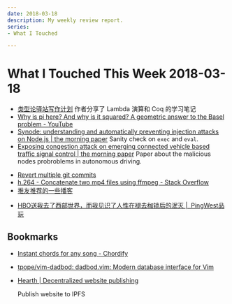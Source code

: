 ```yaml
---
date: 2018-03-18
description: My weekly review report.
series:
- What I Touched

---
```


# What I Touched This Week 2018-03-18


* [类型论驿站写作计划](https://zhuanlan.zhihu.com/p/32182423) 作者分享了 Lambda 演算和 Coq 的学习笔记
* [Why is pi here? And why is it squared? A geometric answer to the Basel problem - YouTube](https://www.youtube.com/watch?v=d-o3eB9sfls&feature=youtu.be)
* [Synode: understanding and automatically preventing injection attacks on Node.js | the morning paper](https://blog.acolyer.org/2018/03/12/synode-understanding-and-automatically-preventing-injection-attacks-on-node-js/)
    Sanity check on `exec` and `eval`.
* [Exposing congestion attack on emerging connected vehicle based traffic signal control | the morning paper](https://blog.acolyer.org/2018/03/15/exposing-congestion-attack-on-emerging-connected-vehicle-based-traffic-signal-control/)
    Paper about the malicious nodes probroblems in autonomous driving.
- [Revert multiple git commits](https://stackoverflow.com/a/1470452/667158)
- [h.264 - Concatenate two mp4 files using ffmpeg - Stack Overflow](https://stackoverflow.com/a/11175851/667158)
- [推友推荐的一些播客](https://twitter.com/hSATAC/status/973512760251244544?ref_src=twsrc%5Etfw)
* [HBO送我去了西部世界，而我见识了人性在褪去枷锁后的泯灭 |  PingWest品玩](http://www.pingwest.com/sxsw-westworld-experience-themepark/)

## Bookmarks

- [Instant chords for any song - Chordify](https://chordify.net/)
- [tpope/vim-dadbod: dadbod.vim: Modern database interface for Vim](https://github.com/tpope/vim-dadbod)
- [Hearth | Decentralized website publishing](https://hearth.eternum.io/)

    Publish website to IPFS

